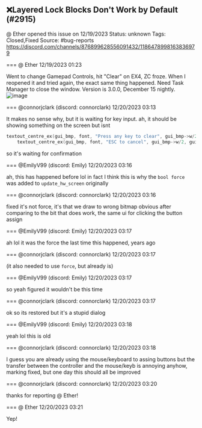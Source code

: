 ## ❌Layered Lock Blocks Don't Work by Default (#2915)
@ Ether opened this issue on 12/19/2023
Status: unknown
Tags: Closed,Fixed
Source: #bug-reports https://discord.com/channels/876899628556091432/1186478998163836979


=== @ Ether 12/19/2023 01:23

Went to change Gamepad Controls, hit "Clear" on EX4, ZC froze. When I reopened it and tried again, the exact same thing happened. Need Task Manager to close the window. Version is 3.0.0, December 15 nightly.
![image](https://cdn.discordapp.com/attachments/1186478998163836979/1186478998725857280/image.png?ex=65e6742d&is=65d3ff2d&hm=dc328ecf29c30556f6b151ed96146de542ca6678c78751abdae8f8f5a6e19f3c&)

=== @connorjclark (discord: connorclark) 12/20/2023 03:13

It makes no sense why, but it is waiting for key input.
ah, it should be showing something on the screen but isnt

```cpp
textout_centre_ex(gui_bmp, font, "Press any key to clear", gui_bmp->w/2, gui_bmp->h/2 - 8, jwin_pal[jcBOXFG],jwin_pal[jcBOX]);
    textout_centre_ex(gui_bmp, font, "ESC to cancel", gui_bmp->w/2, gui_bmp->h/2, jwin_pal[jcBOXFG],jwin_pal[jcBOX]);
```
so it's waiting for confirmation

=== @EmilyV99 (discord: Emily) 12/20/2023 03:16

ah, this has happened before lol
in fact I think this is why the `bool force` was added to `update_hw_screen` originally

=== @connorjclark (discord: connorclark) 12/20/2023 03:16

fixed
it's not force, it's that we draw to wrong bitmap
obvious after comparing to the bit that does work, the same ui for clicking the button assign

=== @EmilyV99 (discord: Emily) 12/20/2023 03:17

ah lol
it was the force the last time this happened, years ago

=== @connorjclark (discord: connorclark) 12/20/2023 03:17

(it also needed to use `force`, but already is)

=== @EmilyV99 (discord: Emily) 12/20/2023 03:17

so yeah figured it wouldn't be this time

=== @connorjclark (discord: connorclark) 12/20/2023 03:17

ok so its restored but
it's a stupid dialog

=== @EmilyV99 (discord: Emily) 12/20/2023 03:18

yeah lol this is old

=== @connorjclark (discord: connorclark) 12/20/2023 03:18

I guess you are already using the mouse/keyboard to assing buttons
but the transfer between the controller and the mouse/keyb is annoying
anyhow, marking fixed, but one day this should all be improved

=== @connorjclark (discord: connorclark) 12/20/2023 03:20

thanks for reporting @ Ether!

=== @ Ether 12/20/2023 03:21

Yep!
